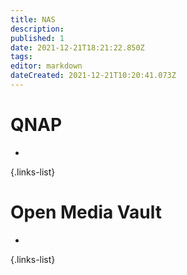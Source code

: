 ```yaml
---
title: NAS
description: 
published: 1
date: 2021-12-21T18:21:22.850Z
tags: 
editor: markdown
dateCreated: 2021-12-21T10:20:41.073Z
---
```


# QNAP
- 
{.links-list}

# Open Media Vault
-
{.links-list}